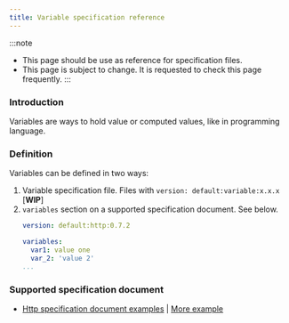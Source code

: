 ```yaml
---
title: Variable specification reference
---
```


:::note
- This page should be use as reference for specification files.
- This page is subject to change. It is requested to check this page frequently.
:::

### Introduction

Variables are ways to hold value or computed values, like in programming language.

### Definition

Variables can be defined in two ways:

1. Variable specification file. Files with `version: default:variable:x.x.x` [**WIP**]
2. `variables` section on a supported specification document. See below.
    ```yaml
    version: default:http:0.7.2

    variables:
      var1: value one
      var_2: 'value 2'
    ...
    ```

### Supported specification document

- [Http specification document examples](/Examples/http-examples#variable-examples) | [More example](https://github.com/chkware/cli/tree/0272b83c2975349fd3f0d94e1646cc27b603eaf5/tests/resources/storage/sample_config/pass_cases/variables)